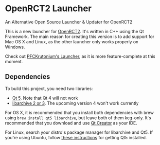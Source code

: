# OpenRCT2 Launcher
An Alternative Open Source Launcher &amp; Updater for OpenRCT2

This is a new launcher for [OpenRCT2](https://github.com/OpenRCT2/OpenRCT2). It's written in C++ using the Qt Framework. The main reason for creating this version is to add support for Mac OS X and Linux, as the other launcher only works properly on Windows.

Check out [PFCKrutonium's Launcher](https://github.com/PFCKrutonium/OpenRCT2Launcher), as it is more feature-complete at this moment.

## Dependencies

To build this project, you need two libraries:

 * [Qt 5](http://www.qt.io/download-open-source/). Note that Qt 4 will not work
 * [libarchive 2 or 3](http://www.libarchive.org). The upcoming version 4 won't work currently

For OS X, it is recommended that you install both dependencies with brew using `brew install qt5 libarchive`, but leave both of them keg-only. It's recommended that you download and use [Qt Creator](http://www.qt.io/download-open-source/#section-6) as your IDE.

For Linux, search your distro's package manager for libarchive and Qt5. If you're using Ubuntu, follow [these instructions](https://wiki.qt.io/Install_Qt_5_on_Ubuntu) for getting Qt5 installed.
